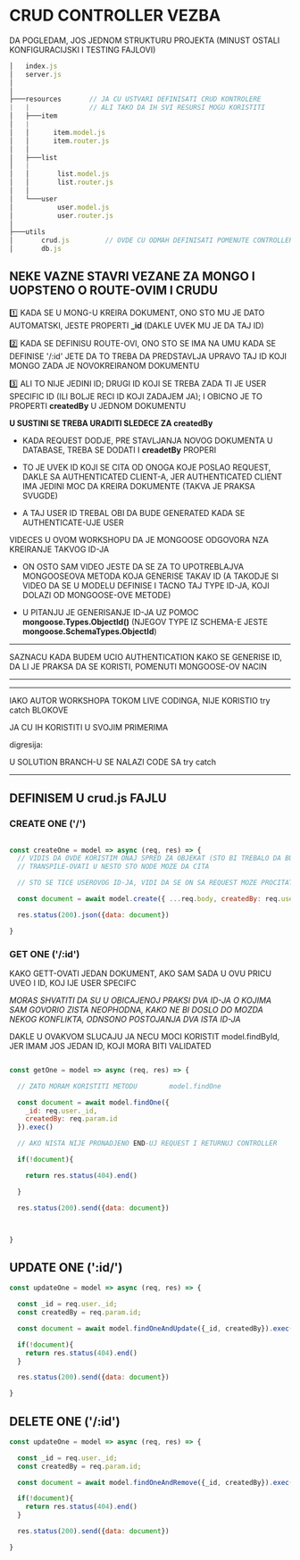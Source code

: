 # CRUD CONTROLLER VEZBA

DA POGLEDAM, JOS JEDNOM STRUKTURU PROJEKTA (MINUST OSTALI KONFIGURACIJSKI I TESTING FAJLOVI)

```javascript
│   index.js
│   server.js
│
│
├───resources       // JA CU USTVARI DEFINISATI CRUD KONTROLERE
|   |               // ALI TAKO DA IH SVI RESURSI MOGU KORISTITI
│   ├───item
│   |
│   │      item.model.js
│   │      item.router.js
│   │
│   ├───list
│   |
│   │       list.model.js
│   │       list.router.js
│   │
│   └───user
│           user.model.js
│           user.router.js
│
├───utils
│       crud.js         // OVDE CU ODMAH DEFINISATI POMENUTE CONTROLLERE
│       db.js
```

## NEKE VAZNE STAVRI VEZANE ZA MONGO I UOPSTENO O ROUTE-OVIM I CRUDU

:one: KADA SE U MONG-U KREIRA DOKUMENT, ONO STO MU JE DATO AUTOMATSKI, JESTE PROPERTI **_id** (DAKLE UVEK MU JE DA TAJ ID)

:two: KADA SE DEFINISU ROUTE-OVI, ONO STO SE IMA NA UMU KADA SE DEFINISE '/:id' JETE DA TO TREBA DA PREDSTAVLJA UPRAVO TAJ ID KOJI MONGO ZADA JE NOVOKREIRANOM DOKUMENTU

:three: ALI TO NIJE JEDINI ID; DRUGI ID KOJI SE TREBA ZADA TI JE USER SPECIFIC ID (ILI BOLJE RECI ID KOJI ZADAJEM JA); I OBICNO JE TO PROPERTI **createdBy** U JEDNOM DOKUMENTU

**U SUSTINI SE TREBA URADITI SLEDECE ZA createdBy**

- KADA REQUEST DODJE, PRE STAVLJANJA NOVOG DOKUMENTA U DATABASE, TREBA SE DODATI I **creadetBy** PROPERI

- TO JE UVEK ID KOJI SE CITA OD ONOGA KOJE POSLAO REQUEST, DAKLE SA AUTHENTICATED CLIENT-A, JER AUTHENTICATED CLIENT IMA JEDINI MOC DA KREIRA DOKUMENTE (TAKVA JE PRAKSA SVUGDE)

- A TAJ USER ID TREBAL OBI DA BUDE GENERATED KADA SE AUTHENTICATE-UJE USER

VIDECES U OVOM WORKSHOPU DA JE MONGOOSE ODGOVORA NZA KREIRANJE TAKVOG ID-JA

- ON OSTO SAM VIDEO JESTE DA SE ZA TO UPOTREBLAJVA MONGOOSEOVA METODA KOJA GENERISE TAKAV ID (A TAKODJE SI VIDEO DA SE U MODELU DEFINISE I TACNO TAJ TYPE ID-JA, KOJI DOLAZI OD MONGOOSE-OVE METODE)

- U PITANJU JE GENERISANJE ID-JA UZ POMOC **mongoose.Types.ObjectId()** (NJEGOV TYPE IZ SCHEMA-E JESTE **mongoose.SchemaTypes.ObjectId**)

******

SAZNACU KADA BUDEM UCIO AUTHENTICATION KAKO SE GENERISE ID, DA LI JE PRAKSA DA SE KORISTI, POMENUTI MONGOOSE-OV NACIN

******

******

IAKO AUTOR WORKSHOPA TOKOM LIVE CODINGA, NIJE KORISTIO try catch BLOKOVE

JA CU IH KORISTITI U SVOJIM PRIMERIMA

digresija:

U SOLUTION BRANCH-U SE NALAZI CODE SA try catch

******

## DEFINISEM U crud.js FAJLU

### CREATE ONE ('/')

```javascript

const createOne = model => async (req, res) => {
  // VIDIS DA OVDE KORISTIM ONAJ SPRED ZA OBJEKAT (STO BI TREBALO DA BUDE EKSPERIMENTALNO) A BABEL CE GA 
  // TRANSPILE-OVATI U NESTO STO NODE MOZE DA CITA

  // STO SE TICE USEROVOG ID-JA, VIDI DA SE ON SA REQUEST MOZE PROCITATI KAK OSAM DOLE POKAZAO

  const document = await model.create({ ...req.body, createdBy: req.user._id }).exec()

  res.status(200).json({data: document})

}
```

### GET ONE ('/:id')

KAKO GETT-OVATI JEDAN DOKUMENT, AKO SAM SADA U OVU PRICU UVEO I ID, KOJ IJE USER SPECIFC

*MORAS SHVATITI DA SU U OBICAJENOJ PRAKSI DVA ID-JA O KOJIMA SAM GOVORIO ZISTA NEOPHODNA, KAKO NE BI DOSLO DO MOZDA NEKOG KONFLIKTA, ODNSONO POSTOJANJA DVA ISTA ID-JA*

DAKLE U OVAKVOM SLUCAJU JA NECU MOCI KORISTIT model.findById, JER IMAM JOS JEDAN ID, KOJI MORA BITI VALIDATED

```javascript

const getOne = model => async (req, res) => {

  // ZATO MORAM KORISTITI METODU        model.findOne

  const document = await model.findOne({
    _id: req.user._id,
    createdBy: req.param.id
  }).exec()

  // AKO NISTA NIJE PRONADJENO END-UJ REQUEST I RETURNUJ CONTROLLER 

  if(!document){

    return res.status(404).end()

  }

  res.status(200).send({data: document})



}

```

## UPDATE ONE (':id/')

```javascript
const updateOne = model => async (req, res) => {

  const _id = req.user._id;
  const createdBy = req.param.id;

  const document = await model.findOneAndUpdate({_id, createdBy}).exec()

  if(!document){
    return res.status(404).end()
  }

  res.status(200).send({data: document})

}
```

## DELETE ONE ('/:id')

```javascript
const updateOne = model => async (req, res) => {

  const _id = req.user._id;
  const createdBy = req.param.id;

  const document = await model.findOneAndRemove({_id, createdBy}).exec()

  if(!document){
    return res.status(404).end()
  }

  res.status(200).send({data: document})

}
```
